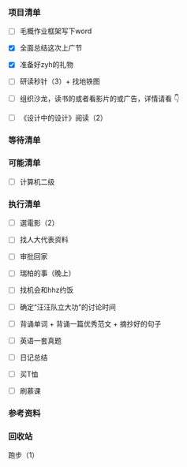 ### 项目清单

- [ ] 毛概作业框架写下word

- [x] 全面总结这次上广节

- [x] 准备好zyh的礼物

- [ ] 研读秒针（3）+ 找地铁图

- [ ] 组织沙龙，读书的或者看影片的或广告，详情请看 👇

- [ ] 《设计中的设计》阅读（2）

  


### 等待清单



### 可能清单

- [ ] 计算机二级

  

### 执行清单

- [ ] 選電影（2）
- [ ] 找人大代表资料
- [ ] 审批回家
- [ ] 瑞柏的事（晚上）
- [ ] 找机会和hhz约饭
- [ ] 确定“汪汪队立大功”的讨论时间
- [ ] 背诵单词 + 背诵一篇优秀范文 + 摘抄好的句子
- [ ] 英语一套真题
- [ ] 日记总结
- [ ] 买T恤
- [ ] 刷慕课



### 参考资料

### 回收站

跑步（1）